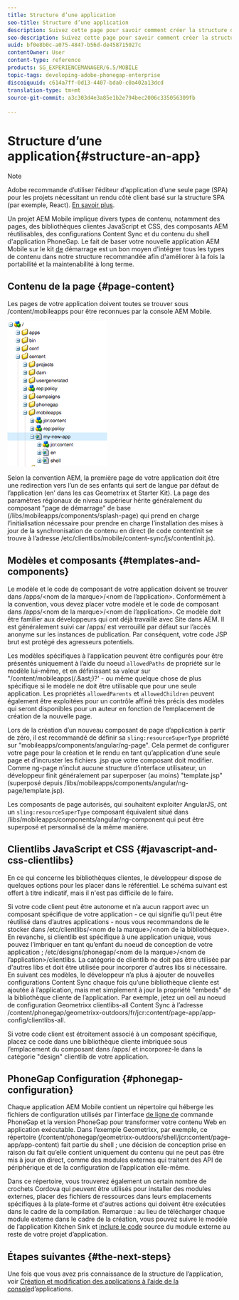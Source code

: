```yaml
---
title: Structure d’une application
seo-title: Structure d’une application
description: Suivez cette page pour savoir comment créer la structure d’une application. Cette page décrit la structure des modèles et des composants, ainsi que des informations sur JavaScript et les bibliothèques clientes CSS.
seo-description: Suivez cette page pour savoir comment créer la structure d’une application. Cette page décrit la structure des modèles et des composants, ainsi que des informations sur JavaScript et les bibliothèques clientes CSS.
uuid: bf0e8b0c-a075-4847-b56d-de458715027c
contentOwner: User
content-type: reference
products: SG_EXPERIENCEMANAGER/6.5/MOBILE
topic-tags: developing-adobe-phonegap-enterprise
discoiquuid: c614a7ff-0d13-4407-bda0-c0a402a13dcd
translation-type: tm+mt
source-git-commit: a3c303d4e3a85e1b2e794bec2006c335056309fb

---
```



# Structure d’une application{#structure-an-app}

>[!NOTE]
>
>Adobe recommande d’utiliser l’éditeur d’application d’une seule page (SPA) pour les projets nécessitant un rendu côté client basé sur la structure SPA (par exemple, React). [En savoir plus](/help/sites-developing/spa-overview.md).

Un projet AEM Mobile implique divers types de contenu, notamment des pages, des bibliothèques clientes JavaScript et CSS, des composants AEM réutilisables, des configurations Content Sync et du contenu du shell d&#39;application PhoneGap. Le fait de baser votre nouvelle application AEM Mobile sur le kit [de](https://github.com/Adobe-Marketing-Cloud-Apps/aem-phonegap-starter-kit) démarrage est un bon moyen d&#39;intégrer tous les types de contenu dans notre structure recommandée afin d&#39;améliorer à la fois la portabilité et la maintenabilité à long terme.

## Contenu de la page {#page-content}

Les pages de votre application doivent toutes se trouver sous /content/mobileapps pour être reconnues par la console AEM Mobile.

![chlimage_1-52](assets/chlimage_1-52.png)

Selon la convention AEM, la première page de votre application doit être une redirection vers l’un de ses enfants qui sert de langue par défaut de l’application (en’ dans les cas Geometrixx et Starter Kit). La page des paramètres régionaux de niveau supérieur hérite généralement du composant &quot;page de démarrage&quot; de base (/libs/mobileapps/components/splash-page) qui prend en charge l’initialisation nécessaire pour prendre en charge l’installation des mises à jour de la synchronisation de contenu en direct (le code contentInit se trouve à l’adresse /etc/clientlibs/mobile/content-sync/js/contentInit.js).

## Modèles et composants {#templates-and-components}

Le modèle et le code de composant de votre application doivent se trouver dans /apps/&lt;nom de la marque>/&lt;nom de l’application>. Conformément à la convention, vous devez placer votre modèle et le code de composant dans /apps/&lt;nom de la marque>/&lt;nom de l’application>. Ce modèle doit être familier aux développeurs qui ont déjà travaillé avec Site dans AEM. Il est généralement suivi car /apps/ est verrouillé par défaut sur l’accès anonyme sur les instances de publication. Par conséquent, votre code JSP brut est protégé des agresseurs potentiels.

Les modèles spécifiques à l’application peuvent être configurés pour être présentés uniquement à l’aide du noeud `allowedPaths` de propriété sur le modèle lui-même, et en définissant sa valeur sur &quot;/content/mobileapps(/.&amp;ast;)?&#39; - ou même quelque chose de plus spécifique si le modèle ne doit être utilisable que pour une seule application. Les propriétés `allowedParents` et `allowedChildren` peuvent également être exploitées pour un contrôle affiné très précis des modèles qui seront disponibles pour un auteur en fonction de l’emplacement de création de la nouvelle page.

Lors de la création d’un nouveau composant de page d’application à partir de zéro, il est recommandé de définir sa `sling:resourceSuperType` propriété sur &quot;mobileapps/components/angular/ng-page&quot;. Cela permet de configurer votre page pour la création et le rendu en tant qu’application d’une seule page et d’incruster les fichiers .jsp que votre composant doit modifier. Comme ng-page n’inclut aucune structure d’interface utilisateur, un développeur finit généralement par superposer (au moins) &quot;template.jsp&quot; (superposé depuis /libs/mobileapps/components/angular/ng-page/template.jsp).

Les composants de page autorisés, qui souhaitent exploiter AngularJS, ont un `sling:resourceSuperType` composant équivalent situé dans /libs/mobileapps/components/angular/ng-component qui peut être superposé et personnalisé de la même manière.

## Clientlibs JavaScript et CSS {#javascript-and-css-clientlibs}

En ce qui concerne les bibliothèques clientes, le développeur dispose de quelques options pour les placer dans le référentiel. Le schéma suivant est offert à titre indicatif, mais il n&#39;est pas difficile de le faire.

Si votre code client peut être autonome et n’a aucun rapport avec un composant spécifique de votre application - ce qui signifie qu’il peut être réutilisé dans d’autres applications - nous vous recommandons de le stocker dans /etc/clientlibs/&lt;nom de la marque>/&lt;nom de la bibliothèque>. En revanche, si clientlib est spécifique à une application unique, vous pouvez l’imbriquer en tant qu’enfant du noeud de conception de votre application ; /etc/designs/phonegap/&lt;nom de la marque>/&lt;nom de l’application>/clientlibs. La catégorie de clientlib ne doit pas être utilisée par d&#39;autres libs et doit être utilisée pour incorporer d&#39;autres libs si nécessaire. En suivant ces modèles, le développeur n’a plus à ajouter de nouvelles configurations Content Sync chaque fois qu’une bibliothèque cliente est ajoutée à l’application, mais met simplement à jour la propriété &quot;embeds&quot; de la bibliothèque cliente de l’application. Par exemple, jetez un oeil au noeud de configuration Geometrixx clientlibs-all Content Sync à l’adresse /content/phonegap/geometrixx-outdoors/fr/jcr:content/page-app/app-config/clientlibs-all.

Si votre code client est étroitement associé à un composant spécifique, placez ce code dans une bibliothèque cliente imbriquée sous l’emplacement du composant dans /apps/ et incorporez-le dans la catégorie &quot;design&quot; clientlib de votre application.

## PhoneGap Configuration {#phonegap-configuration}

Chaque application AEM Mobile contient un répertoire qui héberge les fichiers de configuration utilisés par l&#39;interface [de ligne de](https://github.com/phonegap/phonegap-cli) commande PhoneGap et la version [](https://build.phonegap.com/) PhoneGap pour transformer votre contenu Web en application exécutable. Dans l’exemple Geometrixx, par exemple, ce répertoire (/content/phonegap/geometrixx-outdoors/shell/jcr:content/page-app/app-content) fait partie du shell ; une décision de conception prise en raison du fait qu’elle contient uniquement du contenu qui ne peut pas être mis à jour en direct, comme des modules externes qui traitent des API de périphérique et de la configuration de l’application elle-même.

Dans ce répertoire, vous trouverez également un certain nombre de crochets [](https://cordova.apache.org/docs/en/edge/guide_appdev_hooks_index.md.html#Hooks%20Guide) Cordova qui peuvent être utilisés pour installer des modules externes, placer des fichiers de ressources dans leurs emplacements spécifiques à la plate-forme et d&#39;autres actions qui doivent être exécutées dans le cadre de la compilation. Remarque : au lieu de télécharger chaque module externe dans le cadre de la création, vous pouvez suivre le modèle de l’application Kitchen Sink et [inclure le code](https://github.com/blefebvre/aem-phonegap-kitchen-sink/tree/master/content/src/main/content/jcr_root/content/phonegap/kitchen-sink/shell/_jcr_content/pge-app/app-content/phonegap/plugins) source du module externe au reste de votre projet d’application.

## Étapes suivantes {#the-next-steps}

Une fois que vous avez pris connaissance de la structure de l’application, voir [Création et modification des applications à l’aide de la console](/help/mobile/phonegap-apps-console.md)d’applications.
